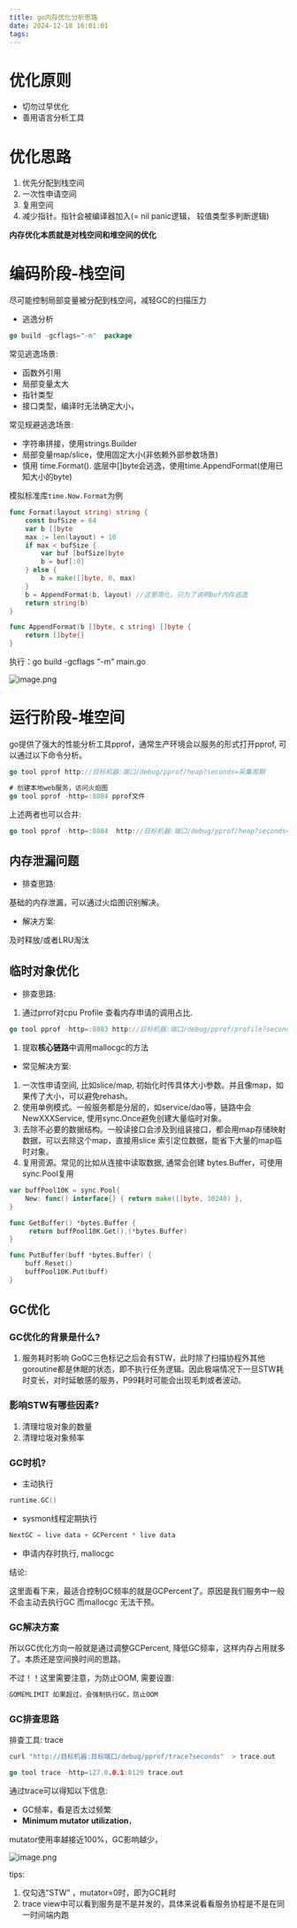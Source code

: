 ```yaml
---
title: go内存优化分析思路
date: 2024-12-18 16:01:01
tags:
---
```


# 优化原则

- 切勿过早优化
- 善用语言分析工具

# 优化思路

1. 优先分配到栈空间
2. 一次性申请空间
3. 复用空间
4. 减少指针。指针会被编译器加入(= nil panic逻辑， 较值类型多判断逻辑)

**内存优化本质就是对栈空间和堆空间的优化**

# 编码阶段-栈空间

尽可能控制局部变量被分配到栈空间，减轻GC的扫描压力

- 逃逸分析

```go
go build -gcflags="-m"  package
```

常见逃逸场景:

- 函数外引用
- 局部变量太大
- 指针类型
- 接口类型，编译时无法确定大小，

常见规避逃逸场景:

- 字符串拼接，使用strings.Builder
- 局部变量map/slice，使用固定大小(非依赖外部参数场景)
- 慎用 time.Format(). 底层中[]byte会逃逸，使用time.AppendFormat(使用已知大小的byte)

模拟标准库`time.Now.Format`为例

```go
func Format(layout string) string {
	const bufSize = 64
	var b []byte
	max := len(layout) + 10
	if max < bufSize {
		var buf [bufSize]byte
		b = buf[:0]
	} else {
		b = make([]byte, 0, max)
	}
	b = AppendFormat(b, layout) //这里简化，只为了说明buf内存逃逸
	return string(b)
}

func AppendFormat(b []byte, c string) []byte {
	return []byte{}
}
```

执行：go build -gcflags "-m" main.go

![image.png](/images/go_mem_escape.png)

# 运行阶段-堆空间

go提供了强大的性能分析工具pprof，通常生产环境会以服务的形式打开pprof, 可以通过以下命令分析。

```go
go tool pprof http://目标机器:端口/debug/pprof/heap?seconds=采集周期

# 创建本地web服务，访问火焰图
go tool pprof -http=:8884 pprof文件 
```

上述两者也可以合并:

```go
go tool pprof -http=:8884  http://目标机器:端口/debug/pprof/heap?seconds=采集周期
```

## 内存泄漏问题

- 排查思路:

基础的内存泄漏，可以通过火焰图识别解决。

- 解决方案:

及时释放/或者LRU淘汰

## 临时对象优化

- 排查思路:
1. 通过prrof对cpu Profile 查看内存申请的调用占比.

```go
go tool pprof -http=:8883 http://目标机器:端口/debug/pprof/profile?seconds=采集周期
```

1. 提取**核心链路**中调用mallocgc的方法
- 常见解决方案:
1. 一次性申请空间, 比如slice/map, 初始化时传具体大小参数。并且像map，如果传了大小，可以避免rehash。
2. 使用单例模式。一般服务都是分层的，如service/dao等，链路中会NewXXXService, 使用sync.Once避免创建大量临时对象。
3. 去除不必要的数据结构。一般读接口会涉及到组装接口，都会用map存储映射数据，可以去除这个map，直接用slice 索引定位数据，能省下大量的map临时对象。
4. 复用资源。常见的比如从连接中读取数据, 通常会创建 bytes.Buffer，可使用sync.Pool复用

```go
var buffPool10K = sync.Pool{
	New: func() interface{} { return make([]byte, 10240) },
}

func GetBuffer() *bytes.Buffer {
	 return buffPool10K.Get().(*bytes.Buffer)
}

func PutBuffer(buff *bytes.Buffer) {
	buff.Reset()
	buffPool10K.Put(buff)
}
```

## GC优化

### GC优化的背景是什么?

1. 服务耗时影响
   GoGC三色标记之后会有STW，此时除了扫描协程外其他goroutine都是休眠的状态，即不执行任务逻辑。因此极端情况下一旦STW耗时变长，对时延敏感的服务，P99耗时可能会出现毛刺或者波动。

### 影响STW有哪些因素?

1. 清理垃圾对象的数量
2. 清理垃圾对象频率

### GC时机?

- 主动执行

```go
runtime.GC()
```

- sysmon线程定期执行

```go
NextGC = live data + GCPercent * live data
```

- 申请内存时执行, mallocgc

结论:

这里面看下来，最适合控制GC频率的就是GCPercent了。原因是我们服务中一般不会主动去执行GC 而mallocgc 无法干预。

### GC解决方案

所以GC优化方向一般就是通过调整GCPercent, 降低GC频率，这样内存占用就多了。本质还是空间换时间的思路。

不过！！这里需要注意，为防止OOM, 需要设置:

```go
GOMEMLIMIT 如果超过，会强制执行GC，防止OOM 
```

### GC排查思路

排查工具: trace

```go
curl "http://目标机器:目标端口/debug/pprof/trace?seconds"  > trace.out

go tool trace -http=127.0.0.1:8129 trace.out
```

通过trace可以得知以下信息:

- GC频率，看是否太过频繁
- **Minimum mutator utilization**，

mutator使用率越接近100%，GC影响越少，

![image.png](/images/gc_mutator.png)

tips:
1. 仅勾选”STW” ，mutator=0时，即为GC耗时
2. trace view中可以看到服务是不是并发的，具体来说看看服务协程是不是在同一时间端内跑